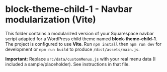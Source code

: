 # block-theme-child-1 - Navbar modularization (Vite)

This folder contains a modularized version of your Squarespace navbar script adapted for a WordPress child theme named **block-theme-child-1**.
The project is configured to use **Vite**. Run `npm install` then `npm run dev` for development or `npm run build` to produce `/dist/assets/main.js`.

**Important:** Replace `src/data/customMenus.js` with your real menu data (I included a sample/placeholder). See instructions in that file.